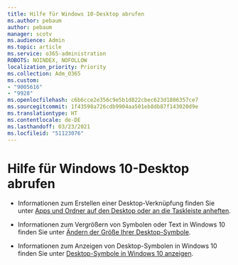 ```yaml
---
title: Hilfe für Windows 10-Desktop abrufen
ms.author: pebaum
author: pebaum
manager: scotv
ms.audience: Admin
ms.topic: article
ms.service: o365-administration
ROBOTS: NOINDEX, NOFOLLOW
localization_priority: Priority
ms.collection: Adm_O365
ms.custom:
- "9005616"
- "9928"
ms.openlocfilehash: c6b6cce2e356c9e5b1d822cbec623d1806357ce7
ms.sourcegitcommit: 1f43598a726cdb9904aa501eb8db87f143020d9e
ms.translationtype: HT
ms.contentlocale: de-DE
ms.lasthandoff: 03/23/2021
ms.locfileid: "51123076"
---
```

# <a name="get-help-with-windows-10-desktop"></a>Hilfe für Windows 10-Desktop abrufen

- Informationen zum Erstellen einer Desktop-Verknüpfung finden Sie unter [Apps und Ordner auf den Desktop oder an die Taskleiste anheften](https://support.microsoft.com/windows/pin-apps-and-folders-to-the-desktop-or-taskbar-f3c749fb-e298-4cf1-adda-7fd635df6bb0).

- Informationen zum Vergrößern von Symbolen oder Text in Windows 10 finden Sie unter [Ändern der Größe Ihrer Desktop-Symbole](https://support.microsoft.com/windows/change-the-size-of-your-desktop-icons-85a9d341-2a4f-3d96-c796-ae116a187211).

- Informationen zum Anzeigen von Desktop-Symbolen in Windows 10 finden Sie unter [Desktop-Symbole in Windows 10 anzeigen](https://support.microsoft.com/windows/show-desktop-icons-in-windows-10-c13270f0-3812-c71d-f27e-29aa32588b20).